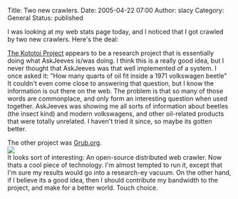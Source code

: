 Title: Two new crawlers.
Date: 2005-04-22 07:00
Author: slacy
Category: General
Status: published

I was looking at my web stats page today, and I noticed that I got
crawled by two new crawlers. Here's the deal:

[The Kototoi Project](http://www-tsujii.is.s.u-tokyo.ac.jp/kototoi/)
appears to be a research project that is essentially doing what
AskJeeves is/was doing. I think this is a really good idea, but I never
thought that AskJeeves was that well implemented of a system. I once
asked it: "How many quarts of oil fit inside a 1971 volkswagen beetle"
It couldn't even come close to answering that question, but I know the
information is out there on the web. The problem is that so many of
those words are commonplace, and only form an interesting question when
used together. AskJeeves was showing me all sorts of information about
beetles (the insect kind) and modern volkswagens, and other oil-related
products that were totally unrelated. I haven't tried it since, so maybe
its gotten better.

The other project was [Grub.org](http://grub.org/).  
![](http://grub.org/i/logo_grub.gif)  
It looks sort of interesting: An open-source distributed web crawler.
Now thats a cool piece of technology. I'm almost tempted to run it,
except that I'm sure my results would go into a research-ey vacuum. On
the other hand, if I believe its a good idea, then I should contribute
my bandwidth to the project, and make for a better world. Touch choice.  

